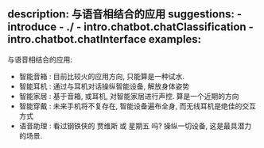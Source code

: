 description: 与语音相结合的应用
suggestions:
    - introduce
    - ./
    - intro.chatbot.chatClassification
    - intro.chatbot.chatInterface
examples:
---

与语音相结合的应用:

- 智能音箱 : 目前比较火的应用方向, 只能算是一种试水.
- 智能耳机 : 通过与耳机对话操纵智能设备, 解放身体姿势
- 智能家居 : 基于音箱, 或耳机, 对智能家居进行声控. 算是一个近期的方向
- 智能穿戴 : 未来手机将不复存在, 智能设备遍布全身, 而无线耳机是绝佳的交互方式
- 语音助理 : 看过钢铁侠的 贾维斯 或 星期五 吗? 操纵一切设备, 这是最具潜力的场景.
